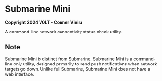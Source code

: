# Submarine Mini

**Copyright 2024 V0LT - Conner Vieira**

A command-line network connectivity status check utility.

## Note

Submarine Mini is distinct from Submarine. Submarine Mini is a command-line only utility, designed primarily to send push notifications when network targets go down. Unlike full Submarine, Submarine Mini does not have a web interface.
